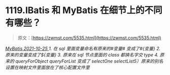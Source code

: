 <!--yml
category: 未分类
date: 0001-01-01 00:00:00
--->

# 1119.IBatis 和 MyBatis 在细节上的不同有哪些？

> 原文：[https://zwmst.com/5535.html](https://zwmst.com/5535.html)

   [ *MyBatis* ](https://zwmst.com/mybatis)*[ <time datetime="2021-10-26T00:18:38+08:00"> 2021-10-25 </time> ](https://zwmst.com/5535.html)  1.  在 sql 里面变量命名有原来的#变量# 变成了#{变量}
2.  原来的$变量$变成了${变量}
3.  原来在 sql 节点里面的 class 都换名字交 type
4.  原来的 queryForObject queryForList 变成了 selectOne selectList5）原来的别名设置在映射文件里面放在了核心配置文件里*
